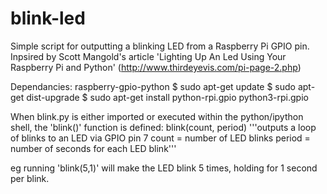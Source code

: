 blink-led
=========

Simple script for outputting a blinking LED from a Raspberry Pi GPIO pin. Inpsired by Scott Mangold's article 'Lighting Up An Led Using Your Raspberry Pi and Python' (http://www.thirdeyevis.com/pi-page-2.php)

Dependancies:
raspberry-gpio-python
$ sudo apt-get update
$ sudo apt-get dist-upgrade
$ sudo apt-get install python-rpi.gpio python3-rpi.gpio

When blink.py is either imported or executed within the python/ipython shell, the 'blink()' function is defined:
blink(count, period)
'''outputs a loop of blinks to an LED via GPIO pin 7
  count = number of LED blinks
  period = number of seconds for each LED blink'''

eg running 'blink(5,1)' will make the LED blink 5 times, holding for 1 second per blink.
